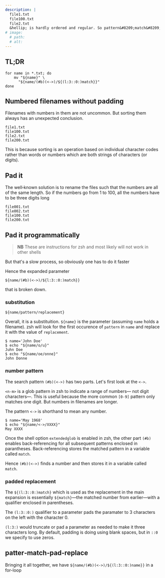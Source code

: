 ```yaml
---
description: |
  file1.txt
  file100.txt
  file2.txt
  &hellip; is hardly ordered and regular. So pattern&#8209;match&#8209;pad&#8209;replace.
# image:
  # path:
  # alt:
---
```


## TL;DR

```shell
for name in *.txt; do
    mv "${name}" \
      "${name/(#b)(<->)/${(l:3::0:)match}}"
done
```

## Numbered filenames without padding

Filenames with numbers in them are not uncommon. But sorting them always
has an unexpected conclusion.

```
file1.txt
file100.txt
file2.txt
file200.txt
```

This is because sorting is an operation based on individual
character codes rather than words or numbers which are both
strings of characters (or digits).

## Pad it

The well&#8209;known solution is to rename the files such that
the numbers are all of the same length. So if the numbers
go from 1 to 100, all the numbers have to be three digits
long

```
file001.txt
file002.txt
file100.txt
file200.txt
```

## Pad it programmatically

> **NB** These are instructions for zsh and most likely will
> not work in other shells

But that's a slow process, so obviously one has to do it
faster

Hence the expanded parameter
```
${name/(#b)(<->)/${l:3::0:)match}}
```
that is broken down.

### substitution
```
${name/pattern/replacement}
```
Overall, it is a substituition. `${name}` is the parameter
(assuming `name` holds a filename). zsh will look for
the first occurence of `pattern`
in `name` and replace it with the value of `replacement`.

```console
$ name='John Doe'
$ echo "${name/o/u}"
Juhn Doe
$ echo "${name/oe/onne}"
John Donne
```

### number pattern
The search pattern `(#b)(<->)` has two parts. Let's first look at the
`<->`.

`<n-m>` is a glob pattern in zsh to indicate a range of numbers&mdash;
not digit characters&mdash;. This is useful because the more common `[0-9]`
pattern only matches one digit. But numbers in filenames are longer.

The pattern `<->` is shorthand to mean any number.

```
$ name='May 1968'
$ echo "${name/<->/XXXX}"
May XXXX
```

Once the shell option `extendedglob` is enabled in zsh, the other part `(#b)`
enables back-referencing for all subsequent patterns
enclosed in parantheses. Back-referencing stores the matched pattern in a
variable called `match`.

Hence `(#b)(<->)` finds a number and then stores it in a variable called
`match`.

### padded replacement
The `${(l:3::0:)match}` which is used as the replacement in the main expansion
is essentially `${match}`&mdash;the matched number from earlier&mdash;with a
qualifier enclosed in parentheses.

The `(l:3::0:)` qualifier to a parameter pads the paramater to 3 characters on the left
with the character 0.

`(l:3:)` would truncate or pad a parameter as needed to make it three characters long.
By default, padding is doing using blank spaces, but in `::0` we specify to use zeros.

## patter&#8209;match&#8209;pad&#8209;replace

Bringing it all together, we have
`${name/(#b)(<->)/${(l:3::0:)name}}` in a for-loop



